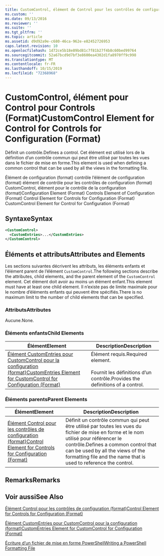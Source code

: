 ```yaml
---
title: CustomControl, élément de Control pour les contrôles de configuration (format) | Microsoft Docs
ms.custom: ''
ms.date: 09/13/2016
ms.reviewer: ''
ms.suite: ''
ms.tgt_pltfrm: ''
ms.topic: article
ms.assetid: d9d92a9e-c680-46ca-962e-e82452726953
caps.latest.revision: 10
ms.openlocfilehash: 1d72ce5b18e89bd81c7f81b27f4b8c60bed99764
ms.sourcegitcommit: 52a67bcd9d7bf3e8600ea4302d1fa8970ff9c998
ms.translationtype: MT
ms.contentlocale: fr-FR
ms.lasthandoff: 10/15/2019
ms.locfileid: "72368968"
---
```

# <a name="customcontrol-element-for-control-for-controls-for-configuration-format"></a><span data-ttu-id="fcaf5-102">CustomControl, élément pour Control pour Controls (Format)</span><span class="sxs-lookup"><span data-stu-id="fcaf5-102">CustomControl Element for Control for Controls for Configuration (Format)</span></span>

<span data-ttu-id="fcaf5-103">Définit un contrôle.</span><span class="sxs-lookup"><span data-stu-id="fcaf5-103">Defines a control.</span></span> <span data-ttu-id="fcaf5-104">Cet élément est utilisé lors de la définition d’un contrôle commun qui peut être utilisé par toutes les vues dans le fichier de mise en forme.</span><span class="sxs-lookup"><span data-stu-id="fcaf5-104">This element is used when defining a common control that can be used by all the views in the formatting file.</span></span>

<span data-ttu-id="fcaf5-105">Élément de configuration (format) contrôle l’élément de configuration (format) élément de contrôle pour les contrôles de configuration (format) CustomControl, élément pour le contrôle de la configuration (format)</span><span class="sxs-lookup"><span data-stu-id="fcaf5-105">Configuration Element (Format) Controls Element of Configuration (Format) Control Element for Controls for Configuration (Format) CustomControl Element for Control for Configuration (Format)</span></span>

## <a name="syntax"></a><span data-ttu-id="fcaf5-106">Syntaxe</span><span class="sxs-lookup"><span data-stu-id="fcaf5-106">Syntax</span></span>

```xml
<CustomControl>
  <CustomEntries>...</CustomEntries>
</CustomControl>
```

## <a name="attributes-and-elements"></a><span data-ttu-id="fcaf5-107">Éléments et attributs</span><span class="sxs-lookup"><span data-stu-id="fcaf5-107">Attributes and Elements</span></span>

<span data-ttu-id="fcaf5-108">Les sections suivantes décrivent les attributs, les éléments enfants et l’élément parent de l’élément `CustomControl`.</span><span class="sxs-lookup"><span data-stu-id="fcaf5-108">The following sections describe the attributes, child elements, and the parent element of the `CustomControl` element.</span></span> <span data-ttu-id="fcaf5-109">Cet élément doit avoir au moins un élément enfant.</span><span class="sxs-lookup"><span data-stu-id="fcaf5-109">This element must have at least one child element.</span></span> <span data-ttu-id="fcaf5-110">Il n’existe pas de limite maximale pour le nombre d’éléments enfants qui peuvent être spécifiés.</span><span class="sxs-lookup"><span data-stu-id="fcaf5-110">There is no maximum limit to the number of child elements that can be specified.</span></span>

### <a name="attributes"></a><span data-ttu-id="fcaf5-111">Attributs</span><span class="sxs-lookup"><span data-stu-id="fcaf5-111">Attributes</span></span>

<span data-ttu-id="fcaf5-112">Aucune.</span><span class="sxs-lookup"><span data-stu-id="fcaf5-112">None.</span></span>

### <a name="child-elements"></a><span data-ttu-id="fcaf5-113">Éléments enfants</span><span class="sxs-lookup"><span data-stu-id="fcaf5-113">Child Elements</span></span>

|<span data-ttu-id="fcaf5-114">Élément</span><span class="sxs-lookup"><span data-stu-id="fcaf5-114">Element</span></span>|<span data-ttu-id="fcaf5-115">Description</span><span class="sxs-lookup"><span data-stu-id="fcaf5-115">Description</span></span>|
|-------------|-----------------|
|[<span data-ttu-id="fcaf5-116">Élément CustomEntries pour CustomControl pour la configuration (format)</span><span class="sxs-lookup"><span data-stu-id="fcaf5-116">CustomEntries Element for CustomControl for Configuration (Format)</span></span>](./customentries-element-for-customcontrol-for-controls-for-configuration-format.md)|<span data-ttu-id="fcaf5-117">Élément requis.</span><span class="sxs-lookup"><span data-stu-id="fcaf5-117">Required element.</span></span><br /><br /> <span data-ttu-id="fcaf5-118">Fournit les définitions d’un contrôle.</span><span class="sxs-lookup"><span data-stu-id="fcaf5-118">Provides the definitions of a control.</span></span>|

### <a name="parent-elements"></a><span data-ttu-id="fcaf5-119">Éléments parents</span><span class="sxs-lookup"><span data-stu-id="fcaf5-119">Parent Elements</span></span>

|<span data-ttu-id="fcaf5-120">Élément</span><span class="sxs-lookup"><span data-stu-id="fcaf5-120">Element</span></span>|<span data-ttu-id="fcaf5-121">Description</span><span class="sxs-lookup"><span data-stu-id="fcaf5-121">Description</span></span>|
|-------------|-----------------|
|[<span data-ttu-id="fcaf5-122">Élément Control pour les contrôles de configuration (format)</span><span class="sxs-lookup"><span data-stu-id="fcaf5-122">Control Element for Controls for Configuration (Format)</span></span>](./control-element-for-controls-for-configuration-format.md)|<span data-ttu-id="fcaf5-123">Définit un contrôle commun qui peut être utilisé par toutes les vues du fichier de mise en forme et le nom utilisé pour référencer le contrôle.</span><span class="sxs-lookup"><span data-stu-id="fcaf5-123">Defines a common control that can be used by all the views of the formatting file and the name that is used to reference the control.</span></span>|

## <a name="remarks"></a><span data-ttu-id="fcaf5-124">Remarks</span><span class="sxs-lookup"><span data-stu-id="fcaf5-124">Remarks</span></span>

## <a name="see-also"></a><span data-ttu-id="fcaf5-125">Voir aussi</span><span class="sxs-lookup"><span data-stu-id="fcaf5-125">See Also</span></span>

[<span data-ttu-id="fcaf5-126">Élément Control pour les contrôles de configuration (format)</span><span class="sxs-lookup"><span data-stu-id="fcaf5-126">Control Element for Controls for Configuration (Format)</span></span>](./control-element-for-controls-for-configuration-format.md)

[<span data-ttu-id="fcaf5-127">Élément CustomEntries pour CustomControl pour la configuration (format)</span><span class="sxs-lookup"><span data-stu-id="fcaf5-127">CustomEntries Element for CustomControl for Configuration (Format)</span></span>](./customentries-element-for-customcontrol-for-controls-for-configuration-format.md)

[<span data-ttu-id="fcaf5-128">Écriture d’un fichier de mise en forme PowerShell</span><span class="sxs-lookup"><span data-stu-id="fcaf5-128">Writing a PowerShell Formatting File</span></span>](./writing-a-powershell-formatting-file.md)
